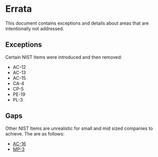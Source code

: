 # Errata

This document contains exceptions and details about areas that are intentionally not addressed.

## Exceptions

Certain NIST Items were introduced and then removed:

* AC-12
* AC-13
* AC-15
* CA-4
* CP-5
* PE-19
* PL-3

## Gaps

Other NIST Items are unrealistic for small and mid sized companies to achieve.  The are as follows:

* [AC-16](https://nvd.nist.gov/800-53/Rev4/control/AC-16)
* [MP-3](https://nvd.nist.gov/800-53/Rev4/control/MP-3)